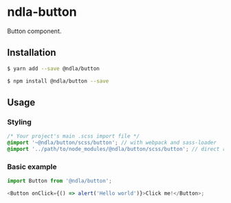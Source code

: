 # ndla-button

Button component.

## Installation

```sh
$ yarn add --save @ndla/button
```

```sh
$ npm install @ndla/button --save
```

## Usage

### Styling

```scss
/* Your project's main .scss import file */
@import '~@ndla/button/scss/button'; // with webpack and sass-loader
@import '../path/to/node_modules/@ndla/button/scss/button'; // direct reference
```

### Basic example

```js
import Button from '@ndla/button';

<Button onClick={() => alert('Hello world')}>Click me!</Button>;
```
